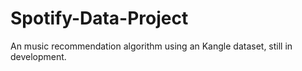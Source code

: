 # Spotify-Data-Project
An music recommendation algorithm using an Kangle dataset, still in development.
